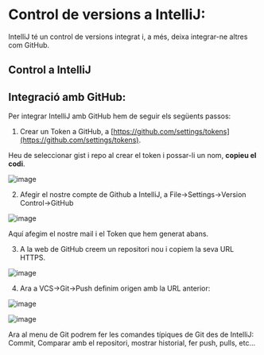 # Control de versions a IntelliJ:

IntelliJ té un control de versions integrat i, a més, deixa integrar-ne altres com GitHub.

## Control a IntelliJ


## Integració amb GitHub:

Per integrar IntelliJ amb GitHub hem de seguir els següents passos:

1. Crear un Token a GitHub, a [https://github.com/settings/tokens](https://github.com/settings/tokens).

Heu de seleccionar gist i repo al crear el token i possar-li un nom, **copieu el codi**.

![image](https://user-images.githubusercontent.com/110727546/207140573-c9b7e253-d63f-4184-8b4a-87bd9bb3be3d.png)

2. Afegir el nostre compte de Github a IntelliJ, a File->Settings->Version Control->GitHub

![image](https://user-images.githubusercontent.com/110727546/207140191-d0a6fb77-832e-4fdb-8895-62442507f467.png)

Aquí afegim el nostre mail i el Token que hem generat abans.

3. A la web de GitHub creem un repositori nou i copiem la seva URL HTTPS. 

![image](https://user-images.githubusercontent.com/110727546/207141982-b5a57486-d79b-4434-9926-4d6c78d8b824.png)

4. Ara a VCS->Git->Push definim origen amb la URL anterior:

![image](https://user-images.githubusercontent.com/110727546/207142395-bb0a2245-c814-49c7-9192-380e2b128f61.png)


![image](https://user-images.githubusercontent.com/110727546/207142260-4080a46d-dd6e-404c-81bd-c47b83065969.png)


Ara al menu de Git podrem fer les comandes típiques de Git des de IntelliJ: Commit, Comparar amb el repositori, mostrar historial, fer push, pulls, etc...



